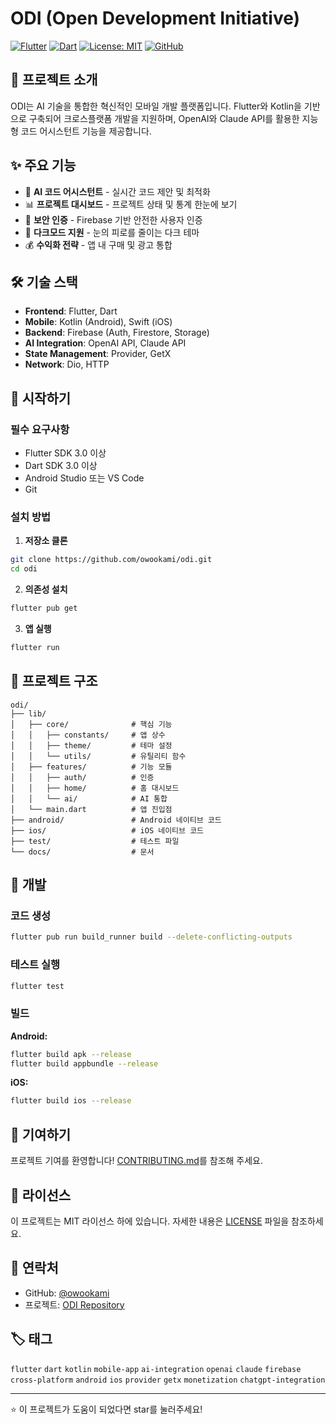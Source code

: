 # ODI (Open Development Initiative)

[![Flutter](https://img.shields.io/badge/Flutter-3.0+-02569B?logo=flutter)](https://flutter.dev)
[![Dart](https://img.shields.io/badge/Dart-3.0+-0175C2?logo=dart)](https://dart.dev)
[![License: MIT](https://img.shields.io/badge/License-MIT-yellow.svg)](https://opensource.org/licenses/MIT)
[![GitHub](https://img.shields.io/github/stars/owookami/odi?style=social)](https://github.com/owookami/odi)

## 📱 프로젝트 소개
ODI는 AI 기술을 통합한 혁신적인 모바일 개발 플랫폼입니다. Flutter와 Kotlin을 기반으로 구축되어 크로스플랫폼 개발을 지원하며, OpenAI와 Claude API를 활용한 지능형 코드 어시스턴트 기능을 제공합니다.

## ✨ 주요 기능
- 🤖 **AI 코드 어시스턴트** - 실시간 코드 제안 및 최적화
- 📊 **프로젝트 대시보드** - 프로젝트 상태 및 통계 한눈에 보기
- 🔐 **보안 인증** - Firebase 기반 안전한 사용자 인증
- 🎨 **다크모드 지원** - 눈의 피로를 줄이는 다크 테마
- 💰 **수익화 전략** - 앱 내 구매 및 광고 통합

## 🛠️ 기술 스택
- **Frontend**: Flutter, Dart
- **Mobile**: Kotlin (Android), Swift (iOS)
- **Backend**: Firebase (Auth, Firestore, Storage)
- **AI Integration**: OpenAI API, Claude API
- **State Management**: Provider, GetX
- **Network**: Dio, HTTP

## 🚀 시작하기

### 필수 요구사항
- Flutter SDK 3.0 이상
- Dart SDK 3.0 이상
- Android Studio 또는 VS Code
- Git

### 설치 방법

1. **저장소 클론**
```bash
git clone https://github.com/owookami/odi.git
cd odi
```

2. **의존성 설치**
```bash
flutter pub get
```

3. **앱 실행**
```bash
flutter run
```

## 📂 프로젝트 구조
```
odi/
├── lib/
│   ├── core/              # 핵심 기능
│   │   ├── constants/     # 앱 상수
│   │   ├── theme/         # 테마 설정
│   │   └── utils/         # 유틸리티 함수
│   ├── features/          # 기능 모듈
│   │   ├── auth/          # 인증
│   │   ├── home/          # 홈 대시보드
│   │   └── ai/            # AI 통합
│   └── main.dart          # 앱 진입점
├── android/               # Android 네이티브 코드
├── ios/                   # iOS 네이티브 코드
├── test/                  # 테스트 파일
└── docs/                  # 문서
```

## 🔧 개발

### 코드 생성
```bash
flutter pub run build_runner build --delete-conflicting-outputs
```

### 테스트 실행
```bash
flutter test
```

### 빌드

**Android:**
```bash
flutter build apk --release
flutter build appbundle --release
```

**iOS:**
```bash
flutter build ios --release
```

## 🤝 기여하기
프로젝트 기여를 환영합니다! [CONTRIBUTING.md](CONTRIBUTING.md)를 참조해 주세요.

## 📝 라이선스
이 프로젝트는 MIT 라이선스 하에 있습니다. 자세한 내용은 [LICENSE](LICENSE) 파일을 참조하세요.

## 📧 연락처
- GitHub: [@owookami](https://github.com/owookami)
- 프로젝트: [ODI Repository](https://github.com/owookami/odi)

## 🏷️ 태그
`flutter` `dart` `kotlin` `mobile-app` `ai-integration` `openai` `claude` `firebase` `cross-platform` `android` `ios` `provider` `getx` `monetization` `chatgpt-integration`

---
⭐ 이 프로젝트가 도움이 되었다면 star를 눌러주세요!
